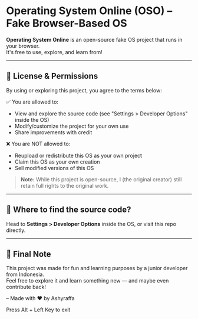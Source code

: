 # Operating System Online (OSO) – Fake Browser-Based OS

**Operating System Online** is an open-source fake OS project that runs in your browser.  
It's free to use, explore, and learn from!

---

## 📜 License & Permissions

By using or exploring this project, you agree to the terms below:

✅ You are allowed to:
- View and explore the source code (see "Settings > Developer Options" inside the OS)
- Modify/customize the project for your own use
- Share improvements with credit

❌ You are NOT allowed to:
- Reupload or redistribute this OS as your own project
- Claim this OS as your own creation
- Sell modified versions of this OS

> **Note:** While this project is open-source, I (the original creator) still retain full rights to the original work.

---

## 📂 Where to find the source code?

Head to **Settings > Developer Options** inside the OS, or visit this repo directly.

---

## 🙌 Final Note

This project was made for fun and learning purposes by a junior developer from Indonesia.  
Feel free to explore it and learn something new — and maybe even contribute back!

– Made with ❤️ by Ashyraffa


Press Alt + Left Key to exit